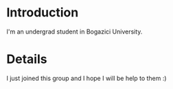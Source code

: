 # Introduction #

I'm an undergrad student in Bogazici University.


# Details #

I just joined this group and I hope I will be help to them :)